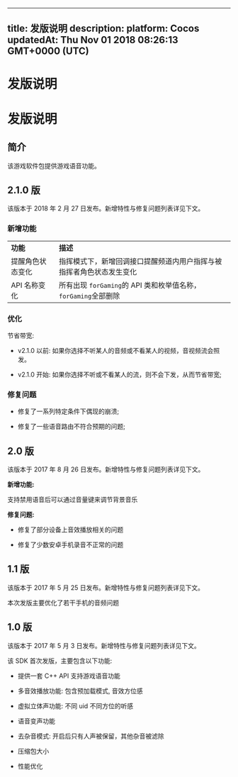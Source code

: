
---
title: 发版说明
description: 
platform: Cocos
updatedAt: Thu Nov 01 2018 08:26:13 GMT+0000 (UTC)
---
# 发版说明
# 发版说明

## 简介

该游戏软件包提供游戏语音功能。

## 2.1.0 版

该版本于 2018 年 2 月 27 日发布。新增特性与修复问题列表详见下文。

### 新增功能

<table>
<colgroup>
<col/>
<col/>
</colgroup>
<tbody>
<tr><td><strong>功能</strong></td>
<td><strong>描述</strong></td>
</tr>
<tr><td>提醒角色状态变化</td>
<td>指挥模式下，新增回调接口提醒频道内用户指挥与被指挥者角色状态发生变化</td>
</tr>
<tr><td>API 名称变化</td>
<td>所有出现 <code>forGaming</code>的 API 类和枚举值名称，<code>forGaming</code>全部删除</td>
</tr>
</tbody>
</table>



### 优化

节省带宽:

-   v2.1.0 以前: 如果你选择不听某人的音频或不看某人的视频，音视频流会照发。

-   v2.1.0 开始: 如果你选择不听或不看某人的流，则不会下发，从而节省带宽;


### 修复问题

-   修复了一系列特定条件下偶现的崩溃;

-   修复了一些语音路由不符合预期的问题;


## 2.0 版

该版本于 2017 年 8 月 26 日发布。新增特性与修复问题列表详见下文。

**新增功能:**

支持禁用语音后可以通过音量键来调节背景音乐

**修复问题:**

-   修复了部分设备上音效播放相关的问题

-   修复了少数安卓手机录音不正常的问题


## 1.1 版

该版本于 2017 年 5 月 25 日发布。新增特性与修复问题列表详见下文。

本次发版主要优化了若干手机的音频问题

## 1.0 版

该版本于 2017 年 5 月 3 日发布。新增特性与修复问题列表详见下文。


该 SDK 首次发版，主要包含以下功能:

-   提供一套 C++ API 支持游戏语音功能

-   多音效播放功能: 包含预加载模式, 音效方位感

-   虚拟立体声功能: 不同 uid 不同方位的听感

-   语音变声功能

-   去杂音模式: 开启后只有人声被保留，其他杂音被滤除

-   压缩包大小

-   性能优化



